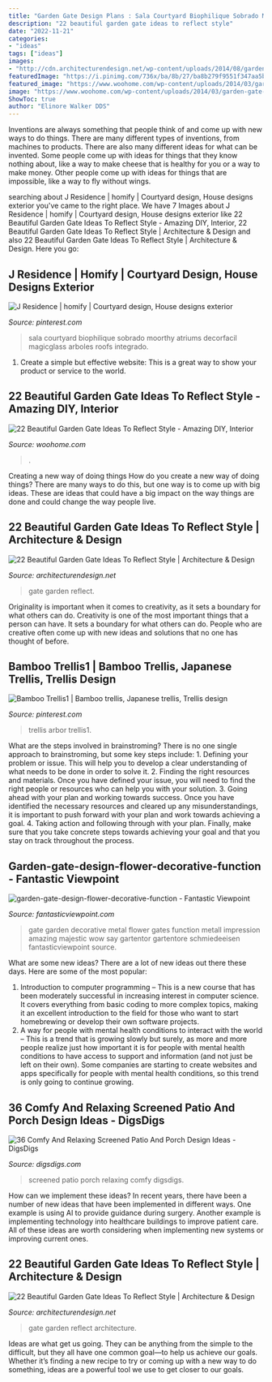 ```yaml
---
title: "Garden Gate Design Plans : Sala Courtyard Biophilique Sobrado Moorthy Atriums Decorfacil Magicglass Arboles Roofs Integrado"
description: "22 beautiful garden gate ideas to reflect style"
date: "2022-11-21"
categories:
- "ideas"
tags: ["ideas"]
images:
- "http://cdn.architecturendesign.net/wp-content/uploads/2014/08/garden-gate-8.jpg"
featuredImage: "https://i.pinimg.com/736x/ba/8b/27/ba8b279f9551f347aa5b0c38c21a2a64.jpg"
featured_image: "https://www.woohome.com/wp-content/uploads/2014/03/garden-gate-14.jpg"
image: "https://www.woohome.com/wp-content/uploads/2014/03/garden-gate-14.jpg"
ShowToc: true
author: "Elinore Walker DDS"
---
```



Inventions are always something that people think of and come up with new ways to do things. There are many different types of inventions, from machines to products. There are also many different ideas for what can be invented. Some people come up with ideas for things that they know nothing about, like a way to make cheese that is healthy for you or a way to make money. Other people come up with ideas for things that are impossible, like a way to fly without wings.

	

		
searching about J Residence | homify | Courtyard design, House designs exterior you've came to the right place. We have 7 Images about J Residence | homify | Courtyard design, House designs exterior like 22 Beautiful Garden Gate Ideas To Reflect Style - Amazing DIY, Interior, 22 Beautiful Garden Gate Ideas To Reflect Style | Architecture &amp; Design and also 22 Beautiful Garden Gate Ideas To Reflect Style | Architecture &amp; Design. Here you go:
		
    
## J Residence | Homify | Courtyard Design, House Designs Exterior

<img loading=lazy src="https://i.pinimg.com/736x/ec/9b/a7/ec9ba742f1d9e56862647bb811b589d9.jpg" onerror="this.onerror=null;this.src='https://tse4.mm.bing.net/th?id=OIP.p0RfxEmuQ_nrINdvdGqMxAHaLH&amp;pid=15.1';" alt="J Residence | homify | Courtyard design, House designs exterior">

_Source: pinterest.com_

>sala courtyard biophilique sobrado moorthy atriums decorfacil magicglass arboles roofs integrado. 

	

1. Create a simple but effective website: This is a great way to show your product or service to the world.

    
## 22 Beautiful Garden Gate Ideas To Reflect Style - Amazing DIY, Interior

<img loading=lazy src="https://www.woohome.com/wp-content/uploads/2014/03/garden-gate-14.jpg" onerror="this.onerror=null;this.src='https://tse1.mm.bing.net/th?id=OIP.vxjCLjfb3gXptKDbF-WPhwHaLH&amp;pid=15.1';" alt="22 Beautiful Garden Gate Ideas To Reflect Style - Amazing DIY, Interior">

_Source: woohome.com_

>. 

	

Creating a new way of doing things
How do you create a new way of doing things? There are many ways to do this, but one way is to come up with big ideas. These are ideas that could have a big impact on the way things are done and could change the way people live.

    
## 22 Beautiful Garden Gate Ideas To Reflect Style | Architecture &amp; Design

<img loading=lazy src="http://cdn.architecturendesign.net/wp-content/uploads/2014/08/garden-gate-8.jpg" onerror="this.onerror=null;this.src='https://tse2.mm.bing.net/th?id=OIP.LuREZQTCz9xo6ariBPpxawHaLF&amp;pid=15.1';" alt="22 Beautiful Garden Gate Ideas To Reflect Style | Architecture &amp; Design">

_Source: architecturendesign.net_

>gate garden reflect. 

	

Originality is important when it comes to creativity, as it sets a boundary for what others can do.
Creativity is one of the most important things that a person can have. It sets a boundary for what others can do. People who are creative often come up with new ideas and solutions that no one has thought of before.

    
## Bamboo Trellis1 | Bamboo Trellis, Japanese Trellis, Trellis Design

<img loading=lazy src="https://i.pinimg.com/736x/ba/8b/27/ba8b279f9551f347aa5b0c38c21a2a64.jpg" onerror="this.onerror=null;this.src='https://tse1.mm.bing.net/th?id=OIP.QJtUycdUbPUg9XXxHJXk0QAAAA&amp;pid=15.1';" alt="Bamboo Trellis1 | Bamboo trellis, Japanese trellis, Trellis design">

_Source: pinterest.com_

>trellis arbor trellis1. 

	

What are the steps involved in brainstroming?
There is no one single approach to brainstroming, but some key steps include: 1. Defining your problem or issue. This will help you to develop a clear understanding of what needs to be done in order to solve it. 2. Finding the right resources and materials. Once you have defined your issue, you will need to find the right people or resources who can help you with your solution. 3. Going ahead with your plan and working towards success. Once you have identified the necessary resources and cleared up any misunderstandings, it is important to push forward with your plan and work towards achieving a goal. 4. Taking action and following through with your plan. Finally, make sure that you take concrete steps towards achieving your goal and that you stay on track throughout the process.

    
## Garden-gate-design-flower-decorative-function - Fantastic Viewpoint

<img loading=lazy src="https://www.fantasticviewpoint.com/wp-content/uploads/2017/01/garden-gate-design-flower-decorative-function.jpg" onerror="this.onerror=null;this.src='https://tse3.mm.bing.net/th?id=OIP.fqJyIlvXvlUDmcP9Udt0igHaLH&amp;pid=15.1';" alt="garden-gate-design-flower-decorative-function - Fantastic Viewpoint">

_Source: fantasticviewpoint.com_

>gate garden decorative metal flower gates function metall impression amazing majestic wow say gartentor gartentore schmiedeeisen fantasticviewpoint source. 

	

What are some new ideas?
There are a lot of new ideas out there these days. Here are some of the most popular: 
1) Introduction to computer programming – This is a new course that has been moderately successful in increasing interest in computer science. It covers everything from basic coding to more complex topics, making it an excellent introduction to the field for those who want to start homebrewing or develop their own software projects. 
2) A way for people with mental health conditions to interact with the world – This is a trend that is growing slowly but surely, as more and more people realize just how important it is for people with mental health conditions to have access to support and information (and not just be left on their own). Some companies are starting to create websites and apps specifically for people with mental health conditions, so this trend is only going to continue growing.

    
## 36 Comfy And Relaxing Screened Patio And Porch Design Ideas - DigsDigs

<img loading=lazy src="https://www.digsdigs.com/photos/comfy-and-relaxing-screened-patio-design-ideas-28.jpg" onerror="this.onerror=null;this.src='https://tse3.mm.bing.net/th?id=OIP.2FhbiMPDSPXK6OxQRUXODAHaLH&amp;pid=15.1';" alt="36 Comfy And Relaxing Screened Patio And Porch Design Ideas - DigsDigs">

_Source: digsdigs.com_

>screened patio porch relaxing comfy digsdigs. 

	

How can we implement these ideas?
In recent years, there have been a number of new ideas that have been implemented in different ways. One example is using AI to provide guidance during surgery. Another example is implementing technology into healthcare buildings to improve patient care. All of these ideas are worth considering when implementing new systems or improving current ones.

    
## 22 Beautiful Garden Gate Ideas To Reflect Style | Architecture &amp; Design

<img loading=lazy src="http://cdn.architecturendesign.net/wp-content/uploads/2014/08/garden-gate-21.jpg" onerror="this.onerror=null;this.src='https://tse1.mm.bing.net/th?id=OIP.h83_nE4eqTyQ0rc3fY46UQHaJ4&amp;pid=15.1';" alt="22 Beautiful Garden Gate Ideas To Reflect Style | Architecture &amp; Design">

_Source: architecturendesign.net_

>gate garden reflect architecture. 

	

Ideas are what get us going. They can be anything from the simple to the difficult, but they all have one common goal—to help us achieve our goals. Whether it’s finding a new recipe to try or coming up with a new way to do something, ideas are a powerful tool we use to get closer to our goals.

